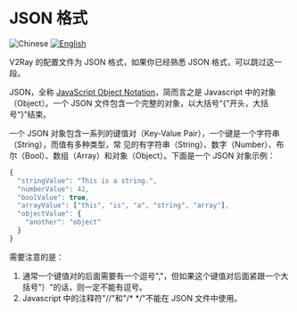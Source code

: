 # JSON 格式

![Chinese](../resources/chinese.svg) [![English](../resources/english.svg)](https://www.v2ray.com/en/configuration/json.html)

V2Ray 的配置文件为 JSON 格式，如果你已经熟悉 JSON 格式，可以跳过这一段。

JSON，全称 [JavaScript Object Notation](https://en.wikipedia.org/wiki/JSON)，简而言之是 Javascript 中的对象（Object）。一个 JSON 文件包含一个完整的对象，以大括号“{”开头，大括号“}”结束。

一个 JSON 对象包含一系列的键值对（Key-Value Pair），一个键是一个字符串（String），而值有多种类型，常
见的有字符串（String）、数字（Number）、布尔（Bool）、数组（Array）和对象（Object）。下面是一个 JSON
对象示例：

```javascript
{
  "stringValue": "This is a string.",
  "numberValue": 42,
  "boolValue": true,
  "arrayValue": ["this", "is", "a", "string", "array"],
  "objectValue": {
    "another": "object"
  }
}
```

需要注意的是：

1. 通常一个键值对的后面需要有一个逗号","，但如果这个键值对后面紧跟一个大括号"｝"的话，则一定不能有逗号。
1. Javascript 中的注释符"//"和"/\* \*/"不能在 JSON 文件中使用。
